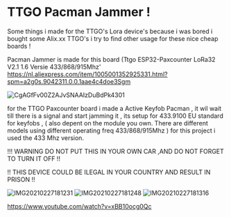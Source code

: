 # TTGO Pacman Jammer !
Some things i made for the TTGO's Lora device's 
because i was bored i bought some Alix.xx TTGO's
i try to find other usage for these nice cheap boards !

Pacman Jammer is made for this board
(Ttgo ESP32-Paxcounter LoRa32 V2.1 1.6 Versie 433/868/915Mhz'
https://nl.aliexpress.com/item/1005001352925331.html?spm=a2g0s.9042311.0.0.1aae4c4doe3Sgm

![CgAGfFv00Z2AJvSNAAIzDuBdPk4301](https://user-images.githubusercontent.com/20719445/109409932-f6f15b00-7996-11eb-8fb5-b60993b83f3e.jpg)

for the TTGO Paxcounter board i made a Active Keyfob Pacman ,
it wil wait till there is a signal and start jamming it ,
its setup for 433.9100 EU standard for keyfobs ,
( also depent on the module you own. There are different models using different operating freq 433/868/915Mhz ) 
for this project i used the 433 Mhz version.

!!! WARNING DO NOT PUT THIS IN YOUR OWN CAR ,AND DO NOT FORGET TO TURN IT OFF !!

!! THIS DEVICE COULD BE ILEGAL IN YOUR COUNTRY AND RESULT IN PRISON !!

![IMG20210227181231](https://user-images.githubusercontent.com/20719445/109410105-2bb1e200-7998-11eb-9a96-fa92707c3175.jpg)
![IMG20210227181248](https://user-images.githubusercontent.com/20719445/109410107-310f2c80-7998-11eb-972f-b06a95619c9b.jpg)
![IMG20210227181316](https://user-images.githubusercontent.com/20719445/109410111-379da400-7998-11eb-92d2-f03aeb6223ff.jpg)

https://www.youtube.com/watch?v=xBB10ocg0Qc
